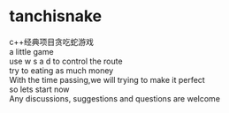 # tanchisnake  
c++经典项目贪吃蛇游戏  
a little game   
use w s a d to control the route  
try to eating as much money  
With the time passing,we will trying to make it perfect  
so lets start now  
Any discussions, suggestions and questions are welcome  
